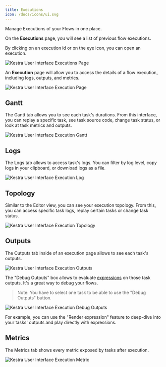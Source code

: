 ```yaml
---
title: Executions
icon: /docs/icons/ui.svg
---
```


Manage Executions of your Flows in one place.

On the **Executions** page, you will see a list of previous flow executions.

By clicking on an execution id or on the eye icon, you can open an execution.

![Kestra User Interface Executions Page](../../user-interface-guide/08-Executions.png)

An **Execution** page will allow you to access the details of a flow execution, including logs, outputs, and metrics.

![Kestra User Interface Execution Page](../../user-interface-guide/09-Executions-Execution.png)

## Gantt

The Gantt tab allows you to see each task's durations. From this interface, you can replay a specific task, see task source code, change task status, or look at task metrics and outputs.

![Kestra User Interface Execution Gantt](../../user-interface-guide/27-Executions-Gantt.png)

## Logs

The Logs tab allows to access task's logs. You can filter by log level, copy logs in your clipboard, or download logs as a file.

![Kestra User Interface Execution Log](../../user-interface-guide/28-Executions-Logs.png)

## Topology

Similar to the Editor view, you can see your execution topology. From this, you can access specific task logs, replay certain tasks or change task status.

![Kestra User Interface Execution Topology](../../user-interface-guide/33-Executions-Topology.png)

## Outputs

The Outputs tab inside of an execution page allows to see each task's outputs.

![Kestra User Interface Execution Outputs](../../user-interface-guide/25-Executions-Outputs.png)

The "Debug Outputs" box allows to evaluate [expressions](/docs/concepts/expression) on those task outputs. It's a great way to debug your flows.

> Note: You have to select one task to be able to use the "Debug Outputs" button.

![Kestra User Interface Execution Debug Outputs](../../user-interface-guide/26-Executions-Outputs-Eval-Expression.png)

For example, you can use the "Render expression" feature to deep-dive into your tasks' outputs and play directly with expressions.

## Metrics

The Metrics tab shows every metric exposed by tasks after execution.

![Kestra User Interface Execution Metric](../../user-interface-guide/29-Executions-Metric.png)